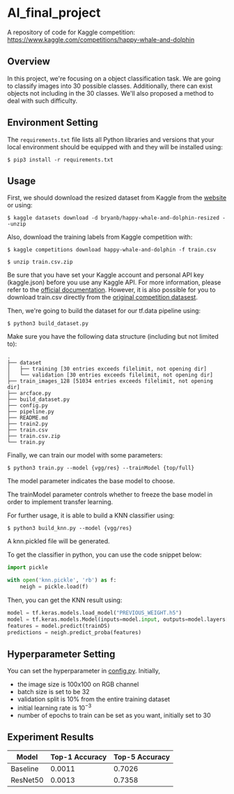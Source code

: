 # AI_final_project
A repository of code for Kaggle competition: https://www.kaggle.com/competitions/happy-whale-and-dolphin

## Overview
In this project, we're focusing on a object classification task.
We are going to classify images into 30 possible classes.
Additionally, there can exist objects not including in the 30 classes.
We'll also proposed a method to deal with such difficulty.

## Environment Setting
The `requirements.txt` file lists all Python libraries and versions that your local
environment should be equipped with and they will be installed using:

```
$ pip3 install -r requirements.txt
```

## Usage
First, we should download the resized dataset from Kaggle from the [website](https://www.kaggle.com/datasets/bryanb/happy-whale-and-dolphin-resized) or using:

```
$ kaggle datasets download -d bryanb/happy-whale-and-dolphin-resized --unzip
```

Also, download the training labels from Kaggle competition with:

```
$ kaggle competitions download happy-whale-and-dolphin -f train.csv

$ unzip train.csv.zip
```
Be sure that you have set your Kaggle account and personal API key (kaggle.json) before you use any Kaggle API.
For more information, please refer to the [official documentation](https://github.com/Kaggle/kaggle-api).
However, it is also possible for you to download train.csv directly from the [original competition datasest](https://www.kaggle.com/competitions/happy-whale-and-dolphin/data?select=train.csv).

Then, we're going to build the dataset for our tf.data pipeline using:

```
$ python3 build_dataset.py
```
Make sure you have the following data structure (including but not limited to):

```
.
├── dataset
│   ├── training [30 entries exceeds filelimit, not opening dir]
│   └── validation [30 entries exceeds filelimit, not opening dir]
├── train_images_128 [51034 entries exceeds filelimit, not opening dir]
├── arcface.py
├── build_dataset.py
├── config.py
├── pipeline.py
├── README.md
├── train2.py
├── train.csv
├── train.csv.zip
└── train.py
```

Finally, we can train our model with some parameters:

```
$ python3 train.py --model {vgg/res} --trainModel {top/full}
```
The model parameter indicates the base model to choose.

The trainModel parameter controls whether to freeze the base model in order to implement transfer learning.

For further usage, it is able to build a KNN classifier using:

```
$ python3 build_knn.py --model {vgg/res}
```
A knn.pickled file will be generated. 

To get the classifier in python, you can use the code snippet below:

```python
import pickle

with open('knn.pickle', 'rb') as f:
    neigh = pickle.load(f)
```
Then, you can get the KNN result using:
```python
model = tf.keras.models.load_model("PREVIOUS_WEIGHT.h5")
model = tf.keras.models.Model(inputs=model.input, outputs=model.layers[-3].output)
features = model.predict(trainDS)
predictions = neigh.predict_proba(features)
```

## Hyperparameter Setting
You can set the hyperparameter in [config.py](https://github.com/Lucas-Kuo/AI_final_project/blob/main/config.py).
Initially,
-  the image size is 100x100 on RGB channel
-  batch size is set to be 32
-  validation split is 10% from the entire training dataset
-  initial learning rate is $10^{-3}$
-  number of epochs to train can be set as you want, initially set to 30

## Experiment Results

| Model    | Top-1 Accuracy | Top-5 Accuracy |
|----------|----------------|----------------|
| Baseline | 0.0011         | 0.7026         |
| ResNet50 | 0.0013         | 0.7358         |


